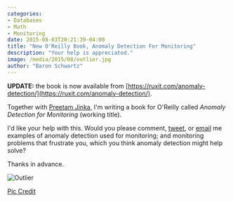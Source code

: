 ```yaml
---
categories:
- Databases
- Math
- Monitoring
date: 2015-08-03T20:21:39-04:00
title: "New O'Reilly Book, Anomaly Detection For Monitoring"
description: "Your help is appreciated."
image: /media/2015/08/outlier.jpg
author: "Baron Schwartz"
---
```


**UPDATE:** the book is now available from
[https://ruxit.com/anomaly-detection/](https://ruxit.com/anomaly-detection/).

Together with [Preetam Jinka](http://preet.am/), I'm writing a book for O'Reilly
called *Anomaly Detection for Monitoring* (working title).

I'd like your help with this. Would you please comment,
[tweet](https://twitter.com/xaprb), or [email](mailto:baron@xaprb.com) me
examples of anomaly detection used for monitoring; and monitoring problems that
frustrate you, which you think anomaly detection might help solve?

Thanks in advance.

![Outlier](/media/2015/08/outlier.jpg)

<!--more-->

[Pic Credit](https://www.flickr.com/photos/mjfonseca/8392780221/)
